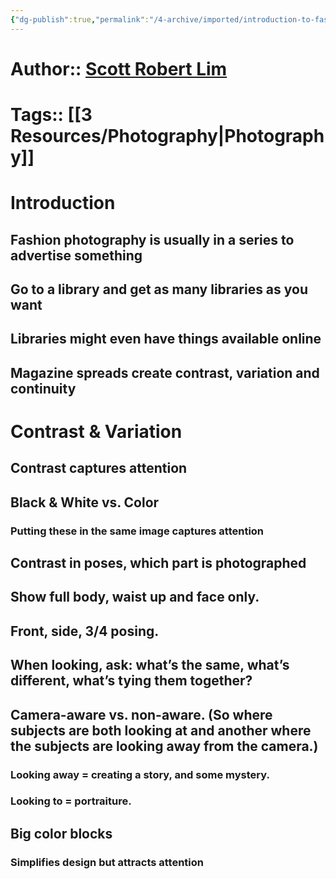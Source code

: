```yaml
---
{"dg-publish":true,"permalink":"/4-archive/imported/introduction-to-fasion-photography/"}
---
```




# Author:: [Scott Robert Lim](Scott%20Robert-Lim.md)


# Tags:: [[3 Resources/Photography\|Photography]]


# Introduction


## Fashion photography is usually in a <span class="underline"><span class="underline">series</span></span> to advertise something


## Go to a library and get as many libraries as you want


## Libraries might even have things available online


## Magazine spreads create ****contrast, variation and continuity****


# Contrast & Variation


## Contrast captures attention


## Black & White vs. Color


### Putting these in the same image captures attention


## Contrast in poses, which part is photographed


## Show full body, waist up and face only.


## Front, side, 3/4 posing.


## When looking, ask: what’s the same, what’s different, what’s tying them together?


## Camera-aware vs. non-aware. (So where subjects are both looking <span class="underline"><span class="underline">at</span></span> and another where the subjects are looking <span class="underline"><span class="underline">away from</span></span> the camera.)


### Looking away = creating a <span class="underline"><span class="underline">story</span></span>, and some mystery.


### Looking to = portraiture.


## Big color blocks


### Simplifies design but attracts attention

